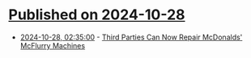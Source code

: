 # [Published on 2024-10-28](index.md)

* [2024-10-28, 02:35:00](https://soylentnews.org/article.pl?sid=24/10/27/1112210&from=rss) - [Third Parties Can Now Repair McDonalds' McFlurry Machines](https://soylentnews.org/article.pl?sid=24/10/27/1112210&from=rss)
